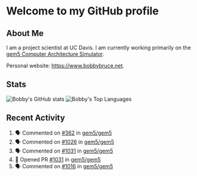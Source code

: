 # Welcome to my GitHub profile

## About Me

I am a project scientist at UC Davis. I am currently working primarily on the [gem5 Computer Architecture Simulator](https://github.com/gem5).

Personal website: <https://www.bobbybruce.net>.

## Stats

![Bobby's GitHub stats](https://github-readme-stats.vercel.app/api?username=bobbyrbruce&show_icons=true&theme=responsive&include_all_commits=true&count_private=true&show=reviews&disable_animations=true)
![Bobby's Top Languages ](https://github-readme-stats.vercel.app/api/top-langs/?username=bobbyrbruce&layout=compact&theme=responsive&count_private=true&langs_count=10&disable_animations=true)

## Recent Activity

<!--START_SECTION:activity-->
1. 🗣 Commented on [#362](https://github.com/gem5/gem5/pull/362#issuecomment-2056963338) in [gem5/gem5](https://github.com/gem5/gem5)
2. 🗣 Commented on [#1026](https://github.com/gem5/gem5/pull/1026#issuecomment-2056640996) in [gem5/gem5](https://github.com/gem5/gem5)
3. 🗣 Commented on [#1031](https://github.com/gem5/gem5/pull/1031#issuecomment-2056566407) in [gem5/gem5](https://github.com/gem5/gem5)
4. 💪 Opened PR [#1031](https://github.com/gem5/gem5/pull/1031) in [gem5/gem5](https://github.com/gem5/gem5)
5. 🗣 Commented on [#1016](https://github.com/gem5/gem5/pull/1016#issuecomment-2055557695) in [gem5/gem5](https://github.com/gem5/gem5)
<!--END_SECTION:activity-->
